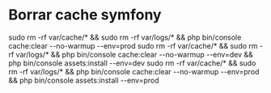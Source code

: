 # Borrar cache symfony
sudo rm -rf var/cache/* && sudo rm -rf var/logs/* && php bin/console cache:clear --no-warmup --env=prod
sudo rm -rf var/cache/* && sudo rm -rf var/logs/* && php bin/console cache:clear --no-warmup --env=dev && php bin/console assets:install --env=dev
sudo rm -rf var/cache/* && sudo rm -rf var/logs/* && php bin/console cache:clear --no-warmup --env=prod && php bin/console assets:install --env=prod
